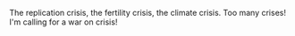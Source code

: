 The replication crisis, the fertility crisis, the climate crisis. Too many crises! I'm calling for a war on crisis!

